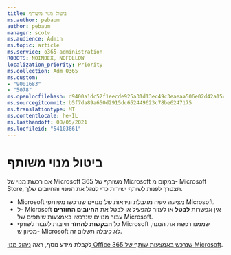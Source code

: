 ```yaml
---
title: ביטול מנוי משותף
ms.author: pebaum
author: pebaum
manager: scotv
ms.audience: Admin
ms.topic: article
ms.service: o365-administration
ROBOTS: NOINDEX, NOFOLLOW
localization_priority: Priority
ms.collection: Adm_O365
ms.custom:
- "9001683"
- "5078"
ms.openlocfilehash: d9400a1dc52f1eecde925a31d13ec49c3eaeaa506e02d42a15c643259609ea24
ms.sourcegitcommit: b5f7da89a650d2915dc652449623c78be6247175
ms.translationtype: MT
ms.contentlocale: he-IL
ms.lasthandoff: 08/05/2021
ms.locfileid: "54103661"
---
```

# <a name="cancel-subscription-from-partner"></a>ביטול מנוי משותף

אם רכשת מנוי של Microsoft 365 משותף של Microsoft במקום מ- Microsoft Store, תצטרך לפנות לשותף ישירות כדי לנהל את המנוי והחיובים שלך.

- Microsoft מציעה גישה מוגבלת וניראות של מנויים שנרכשו משותפי Microsoft. 
- ל- Microsoft אין אפשרות **לבטל** או לעזור להפעיל או לבטל את **החיובים החוזרים** עבור מנויים שנרכשו באמצעות שותפים של Microsoft. 
- כל **הבקשות להחזר** חייבות לעבור לשותף Microsoft שממנו רכשת את המנוי, מכיוון ש- Microsoft לא קיבלה תשלום זה. 

לקבלת מידע נוסף, ראה [ניהול מנוי Office 365 שנרכש באמצעות שותף של Microsoft](https://support.microsoft.com/help/4230739/microsoft-account-manage-office-365-subscription-from-third-party). 
